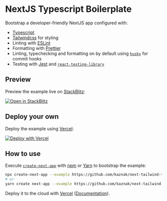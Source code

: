# NextJS Typescript Boilerplate

Bootstrap a developer-friendly NextJS app configured with:

- [Typescript](https://www.typescriptlang.org/)
- [Tailwindcss](https://tailwindcss.com/) for styling
- Linting with [ESLint](https://eslint.org/)
- Formatting with [Prettier](https://prettier.io/)
- Linting, typechecking and formatting on by default using [`husky`](https://github.com/typicode/husky) for commit hooks
- Testing with [Jest](https://jestjs.io/) and [`react-testing-library`](https://testing-library.com/docs/react-testing-library/intro)

## Preview

Preview the example live on [StackBlitz](http://stackblitz.com/):

[![Open in StackBlitz](https://developer.stackblitz.com/img/open_in_stackblitz.svg)](https://stackblitz.com/github.com/kaznak/next-tailwind-template)

## Deploy your own

Deploy the example using [Vercel](https://vercel.com):

[![Deploy with Vercel](https://vercel.com/button)](https://vercel.com/new/git/external?repository-url=https://github.com/kaznak/next-tailwind-template&project-name=next-tailwind-template&repository-name=next-tailwind-template)

## How to use

Execute [`create-next-app`](https://github.com/vercel/next.js/tree/canary/packages/create-next-app) with [npm](https://docs.npmjs.com/cli/init) or [Yarn](https://yarnpkg.com/lang/en/docs/cli/create/) to bootstrap the example:

```bash
npx create-next-app --example https://github.com/kaznak/next-tailwind-template next-tailwind-template
# or
yarn create next-app --example https://github.com/kaznak/next-tailwind-template next-tailwind-template
```

Deploy it to the cloud with [Vercel](https://vercel.com/new) ([Documentation](https://nextjs.org/docs/deployment)).
